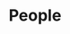 ---
grouptype: 毕业生
title: People
customimage: /images/people/1.png
customname: 孔海燕
customtype: 硕士 (2020-2023)
customemail: haiyankong@hotmail.com
customintro: 我的研究兴趣是社会认知与社会互动。
social:
  - title: "Homepage"
    icon: "fa-solid fa-house-chimney"
    link: "https://haiyankong.tk/"
---